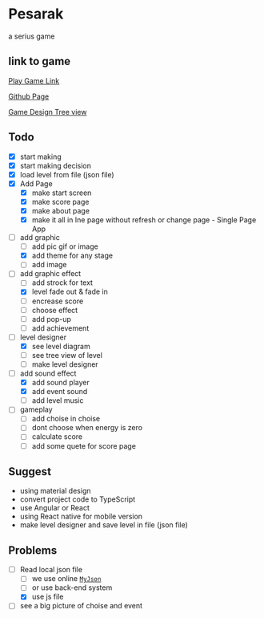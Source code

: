 # Pesarak

a serius game

## link to game

[Play Game Link](https://magic-light-team.github.io/Pesarak/)

[Github Page](https://github.com/magic-light-team/Pesarak)

[Game Design Tree view](https://magic-light-team.github.io/Pesarak/assets/src/mxgraph/see-level.html)

## Todo

- [x] start making
- [x] start making decision
- [x] load level from file (json file)
- [x] Add Page
  - [x] make start screen
  - [x] make score page 
  - [x] make about page
  - [x] make it all in Ine page without refresh or change page - Single Page App
- [ ] add graphic
  - [ ] add pic gif or image
  - [x] add theme for any stage
  - [ ] add image
- [ ] add graphic effect
  - [ ] add strock for text
  - [x] level fade out & fade in
  - [ ] encrease score
  - [ ] choose effect
  - [ ] add pop-up
  - [ ] add achievement
- [ ] level designer
  - [x] see level diagram
  - [ ] see tree view of level
  - [ ] make level designer
- [ ] add sound effect
  - [x] add sound player
  - [x] add event sound
  - [ ] add level music
- [ ] gameplay
  - [ ] add choise in choise
  - [ ] dont choose when energy is zero
  - [ ] calculate score
  - [ ] add some quete for score page

## Suggest

* using material design
* convert project code to TypeScript
* use Angular or React
* using React native for mobile version
* make level designer and save level in file (json file)

## Problems

- [ ] Read local json file
  - [ ] we use online [`MyJson`](http://myjson.com/)
  - [ ] or use back-end system
  - [x] use js file

- [ ] see a big picture of choise and event

